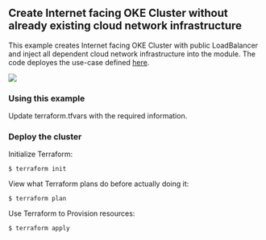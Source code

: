 ## Create Internet facing OKE Cluster without already existing cloud network infrastructure
This example creates Internet facing OKE Cluster with public LoadBalancer and inject all dependent cloud network infrastructure into the module. The code deployes the use-case defined [here](https://docs.oracle.com/en-us/iaas/Content/ContEng/Concepts/contengnetworkconfigexample.htm#example-privatek8sapi-privateworkers-publiclb).    

<img align="center" src="https://docs.oracle.com/en-us/iaas/Content/Resources/Images/conteng-network-eg3.png"> 

### Using this example
Update terraform.tfvars with the required information.

### Deploy the cluster  
Initialize Terraform:
```
$ terraform init
```
View what Terraform plans do before actually doing it:
```
$ terraform plan
```
Use Terraform to Provision resources:
```
$ terraform apply
```
